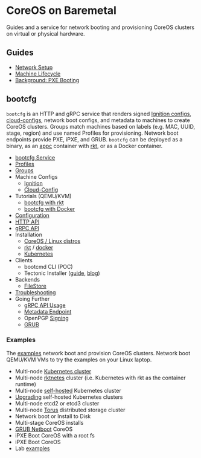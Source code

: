 
# CoreOS on Baremetal

Guides and a service for network booting and provisioning CoreOS clusters on virtual or physical hardware.

## Guides

* [Network Setup](network-setup.md)
* [Machine Lifecycle](machine-lifecycle.md)
* [Background: PXE Booting](network-booting.md)

## bootcfg

`bootcfg` is an HTTP and gRPC service that renders signed [Ignition configs](https://coreos.com/ignition/docs/latest/what-is-ignition.html), [cloud-configs](https://coreos.com/os/docs/latest/cloud-config.html), network boot configs, and metadata to machines to create CoreOS clusters. Groups match machines based on labels (e.g. MAC, UUID, stage, region) and use named Profiles for provisioning. Network boot endpoints provide PXE, iPXE, and GRUB. `bootcfg` can be deployed as a binary, as an [appc](https://github.com/appc/spec) container with [rkt](https://coreos.com/rkt/docs/latest/), or as a Docker container.

* [bootcfg Service](bootcfg.md)
* [Profiles](bootcfg.md#profiles)
* [Groups](bootcfg.md#groups)
* Machine Configs
    * [Ignition](ignition.md)
    * [Cloud-Config](cloud-config.md)
* Tutorials (QEMU/KVM)
    * [bootcfg with rkt](getting-started-rkt.md)
    * [bootcfg with Docker](getting-started-docker.md)
* [Configuration](config.md)
* [HTTP API](api.md)
* [gRPC API](https://godoc.org/github.com/coreos/coreos-baremetal/bootcfg/client)
* Installation
    * [CoreOS / Linux distros](deployment.md)
    * [rkt](deployment.md#rkt) / [docker](deployment.md#docker)
    * [Kubernetes](deployment.md#kubernetes)
* Clients
    * bootcmd CLI (POC)
    * Tectonic Installer ([guide](https://tectonic.com/enterprise/docs/latest/deployer/platform-baremetal.html), [blog](https://tectonic.com/blog/tectonic-1-3-release.html))
* Backends
    * [FileStore](bootcfg.md#data)
* [Troubleshooting](troubleshooting.md)
* Going Further
    * [gRPC API Usage](config.md#grpc-api)
    * [Metadata Endpoint](api.md#metadata)
    * OpenPGP [Signing](api.md#openpgp-signatures)
    * [GRUB](grub.md)

### Examples

The [examples](https://github.com/coreos/coreos-baremetal/tree/master/examples) network boot and provision CoreOS clusters. Network boot QEMU/KVM VMs to try the examples on your Linux laptop.

* Multi-node [Kubernetes cluster](kubernetes.md)
* Multi-node [rktnetes](rktnetes.md) cluster (i.e. Kubernetes with rkt as the container runtime)
* Multi-node [self-hosted](bootkube.md) Kubernetes cluster
* [Upgrading](bootkube-upgrades.md) self-hosted Kubernetes clusters
* Multi-node etcd2 or etcd3 cluster
* Multi-node [Torus](torus.md) distributed storage cluster
* Network boot or Install to Disk
* Multi-stage CoreOS installs
* [GRUB Netboot](grub.md) CoreOS
* iPXE Boot CoreOS with a root fs
* iPXE Boot CoreOS
* Lab [examples](https://github.com/dghubble/metal)
